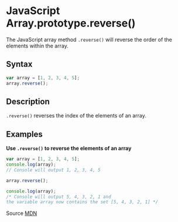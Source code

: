 # JavaScript Array.prototype.reverse()

The JavaScript array method `.reverse()` will reverse the order of the elements within the array.

## Syntax
```js
var array = [1, 2, 3, 4, 5];
array.reverse();
```

## Description 

`.reverse()` reverses the index of the elements of an array.


## Examples

**Use `.reverse()` to reverse the elements of an array**
```js
var array = [1, 2, 3, 4, 5];
console.log(array);
// Console will output 1, 2, 3, 4, 5

array.reverse();

console.log(array);
/* Console will output 5, 4, 3, 2, 1 and
the variable array now contains the set [5, 4, 3, 2, 1] */

```


Source [MDN](https://developer.mozilla.org/en-US/docs/Web/JavaScript/Reference/Global_Objects/Array/reverse)
